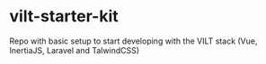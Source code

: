 # vilt-starter-kit
Repo with basic setup to start developing with the VILT stack (Vue, InertiaJS, Laravel  and TalwindCSS)
